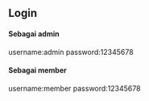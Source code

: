## Login
#### Sebagai admin
username:admin
password:12345678

#### Sebagai member
username:member
password:12345678
